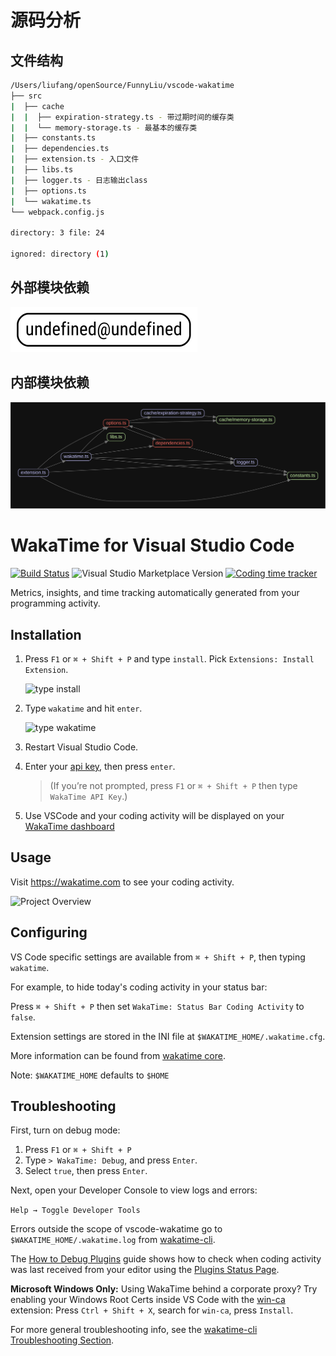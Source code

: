 
# 源码分析

## 文件结构

``` bash
/Users/liufang/openSource/FunnyLiu/vscode-wakatime
├── src
|  ├── cache
|  |  ├── expiration-strategy.ts - 带过期时间的缓存类
|  |  └── memory-storage.ts - 最基本的缓存类
|  ├── constants.ts
|  ├── dependencies.ts
|  ├── extension.ts - 入口文件
|  ├── libs.ts
|  ├── logger.ts - 日志输出class
|  ├── options.ts 
|  └── wakatime.ts
└── webpack.config.js

directory: 3 file: 24

ignored: directory (1)

```

## 外部模块依赖

![img](./outer.svg)

## 内部模块依赖

![img](./inner.svg)
  

# WakaTime for Visual Studio Code

[![Build Status](https://travis-ci.com/wakatime/vscode-wakatime.png?branch=master)](https://travis-ci.com/wakatime/vscode-wakatime)
![Visual Studio Marketplace Version](https://img.shields.io/visual-studio-marketplace/v/WakaTime.vscode-wakatime.png?label=Visual%20Studio%20Marketplace)
[![Coding time tracker](https://wakatime.com/badge/github/wakatime/vscode-wakatime.png?branch=master)](https://wakatime.com/badge/github/wakatime/vscode-wakatime)

Metrics, insights, and time tracking automatically generated from your programming activity.


## Installation

1. Press `F1` or `⌘ + Shift + P` and type `install`. Pick `Extensions: Install Extension`.

    ![type install](./images/type-install.png)
2. Type `wakatime` and hit `enter`.

    ![type wakatime](./images/type-wakatime.png)

3. Restart Visual Studio Code.

4. Enter your [api key](https://wakatime.com/settings?apikey=true), then press `enter`.

    > (If you’re not prompted, press `F1` or `⌘ + Shift + P` then type `WakaTime API Key`.)

5. Use VSCode and your coding activity will be displayed on your [WakaTime dashboard](https://wakatime.com)


## Usage

Visit https://wakatime.com to see your coding activity.

![Project Overview](./images/Screen-Shot-2016-03-21.png)


## Configuring

VS Code specific settings are available from `⌘ + Shift + P`, then typing `wakatime`.

For example, to hide today's coding activity in your status bar:

Press `⌘ + Shift + P` then set `WakaTime: Status Bar Coding Activity` to `false`.

Extension settings are stored in the INI file at `$WAKATIME_HOME/.wakatime.cfg`.

More information can be found from [wakatime core](https://github.com/wakatime/wakatime#configuring).

Note: `$WAKATIME_HOME` defaults to `$HOME`


## Troubleshooting

First, turn on debug mode:

1. Press `F1` or `⌘ + Shift + P`
2. Type `> WakaTime: Debug`, and press `Enter`.
3. Select `true`, then press `Enter`.

Next, open your Developer Console to view logs and errors:

`Help → Toggle Developer Tools`

Errors outside the scope of vscode-wakatime go to `$WAKATIME_HOME/.wakatime.log` from [wakatime-cli][wakatime-cli-help].

The [How to Debug Plugins][how to debug] guide shows how to check when coding activity was last received from your editor using the [Plugins Status Page][plugins status page].

**Microsoft Windows Only:** Using WakaTime behind a corporate proxy? Try enabling your Windows Root Certs inside VS Code with the [win-ca][winca] extension:
Press `Ctrl + Shift + X`, search for `win-ca`, press `Install`.

For more general troubleshooting info, see the [wakatime-cli Troubleshooting Section][wakatime-cli-help].

[wakatime-cli-help]: https://github.com/wakatime/wakatime#troubleshooting
[how to debug]: https://wakatime.com/faq#debug-plugins
[plugins status page]: https://wakatime.com/plugin-status
[winca]: https://github.com/ukoloff/win-ca/tree/master/vscode
